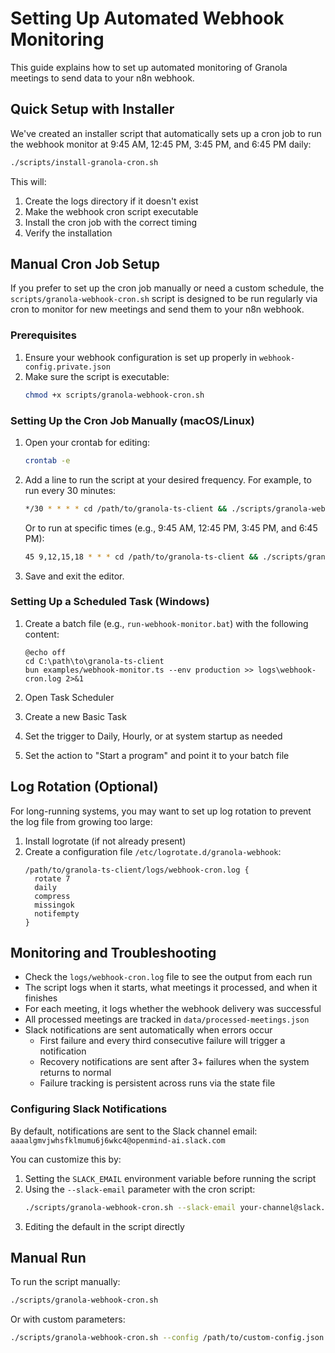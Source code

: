 # Setting Up Automated Webhook Monitoring

This guide explains how to set up automated monitoring of Granola meetings to send data to your n8n webhook.

## Quick Setup with Installer

We've created an installer script that automatically sets up a cron job to run the webhook monitor at 9:45 AM, 12:45 PM, 3:45 PM, and 6:45 PM daily:

```bash
./scripts/install-granola-cron.sh
```

This will:
1. Create the logs directory if it doesn't exist
2. Make the webhook cron script executable
3. Install the cron job with the correct timing
4. Verify the installation

## Manual Cron Job Setup

If you prefer to set up the cron job manually or need a custom schedule, the `scripts/granola-webhook-cron.sh` script is designed to be run regularly via cron to monitor for new meetings and send them to your n8n webhook.

### Prerequisites

1. Ensure your webhook configuration is set up properly in `webhook-config.private.json`
2. Make sure the script is executable:
   ```bash
   chmod +x scripts/granola-webhook-cron.sh
   ```

### Setting Up the Cron Job Manually (macOS/Linux)

1. Open your crontab for editing:
   ```bash
   crontab -e
   ```

2. Add a line to run the script at your desired frequency. For example, to run every 30 minutes:
   ```bash
   */30 * * * * cd /path/to/granola-ts-client && ./scripts/granola-webhook-cron.sh >> ./logs/webhook-cron.log 2>&1
   ```

   Or to run at specific times (e.g., 9:45 AM, 12:45 PM, 3:45 PM, and 6:45 PM):
   ```bash
   45 9,12,15,18 * * * cd /path/to/granola-ts-client && ./scripts/granola-webhook-cron.sh >> ./logs/webhook-cron.log 2>&1
   ```

3. Save and exit the editor.

### Setting Up a Scheduled Task (Windows)

1. Create a batch file (e.g., `run-webhook-monitor.bat`) with the following content:
   ```batch
   @echo off
   cd C:\path\to\granola-ts-client
   bun examples/webhook-monitor.ts --env production >> logs\webhook-cron.log 2>&1
   ```

2. Open Task Scheduler
3. Create a new Basic Task
4. Set the trigger to Daily, Hourly, or at system startup as needed
5. Set the action to "Start a program" and point it to your batch file

## Log Rotation (Optional)

For long-running systems, you may want to set up log rotation to prevent the log file from growing too large:

1. Install logrotate (if not already present)
2. Create a configuration file `/etc/logrotate.d/granola-webhook`:
   ```
   /path/to/granola-ts-client/logs/webhook-cron.log {
     rotate 7
     daily
     compress
     missingok
     notifempty
   }
   ```

## Monitoring and Troubleshooting

- Check the `logs/webhook-cron.log` file to see the output from each run
- The script logs when it starts, what meetings it processed, and when it finishes
- For each meeting, it logs whether the webhook delivery was successful
- All processed meetings are tracked in `data/processed-meetings.json`
- Slack notifications are sent automatically when errors occur
  - First failure and every third consecutive failure will trigger a notification
  - Recovery notifications are sent after 3+ failures when the system returns to normal
  - Failure tracking is persistent across runs via the state file

### Configuring Slack Notifications

By default, notifications are sent to the Slack channel email:
`aaaalgmvjwhsfklmumu6j6wkc4@openmind-ai.slack.com`

You can customize this by:

1. Setting the `SLACK_EMAIL` environment variable before running the script
2. Using the `--slack-email` parameter with the cron script:
   ```bash
   ./scripts/granola-webhook-cron.sh --slack-email your-channel@slack.com
   ```
3. Editing the default in the script directly

## Manual Run

To run the script manually:

```bash
./scripts/granola-webhook-cron.sh
```

Or with custom parameters:

```bash
./scripts/granola-webhook-cron.sh --config /path/to/custom-config.json --env test
```